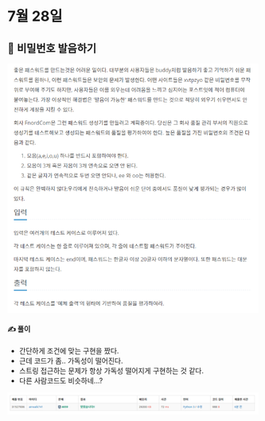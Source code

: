 # 7월 28일

## 🚩 비밀번호 발음하기

[![image-20210728001525174](README.assets/image-20210728001525174.png)](https://www.acmicpc.net/problem/4659)



#### ✍ 풀이

- 간단하게 조건에 맞는 구현을 짰다.
- 근데 코드가 좀.. 가독성이 떨어진다.
- 스트링 접근하는 문제가 항상 가독성 떨어지게 구현하는 것 같다. 
- 다른 사람코드도 비슷하네...?

![image-20210728001859862](README.assets/image-20210728001859862.png)